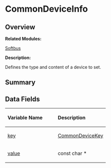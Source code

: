 # CommonDeviceInfo<a name="EN-US_TOPIC_0000001054479557"></a>

## **Overview**<a name="section1941601579084835"></a>

**Related Modules:**

[Softbus](softbus.md)

**Description:**

Defines the type and content of a device to set. 

## **Summary**<a name="section2001941926084835"></a>

## Data Fields<a name="pub-attribs"></a>

<a name="table1782669460084835"></a>
<table><thead align="left"><tr id="row1455838351084835"><th class="cellrowborder" valign="top" width="50%" id="mcps1.1.3.1.1"><p id="p1183681432084835"><a name="p1183681432084835"></a><a name="p1183681432084835"></a>Variable Name</p>
</th>
<th class="cellrowborder" valign="top" width="50%" id="mcps1.1.3.1.2"><p id="p1992367213084835"><a name="p1992367213084835"></a><a name="p1992367213084835"></a>Description</p>
</th>
</tr>
</thead>
<tbody><tr id="row181467050084835"><td class="cellrowborder" valign="top" width="50%" headers="mcps1.1.3.1.1 "><p id="p2096983974084835"><a name="p2096983974084835"></a><a name="p2096983974084835"></a><a href="softbus.md#gaf3ee5a07a887ab31517318e0d4ea8cc4">key</a></p>
</td>
<td class="cellrowborder" valign="top" width="50%" headers="mcps1.1.3.1.2 "><p id="p563609241084835"><a name="p563609241084835"></a><a name="p563609241084835"></a><a href="softbus.md#ga25be99ffbe88e41f7ce51d2678010254">CommonDeviceKey</a> </p>
</td>
</tr>
<tr id="row57765250084835"><td class="cellrowborder" valign="top" width="50%" headers="mcps1.1.3.1.1 "><p id="p1010610376084835"><a name="p1010610376084835"></a><a name="p1010610376084835"></a><a href="softbus.md#ga84452c64348251edfe90fc61a5c561ac">value</a></p>
</td>
<td class="cellrowborder" valign="top" width="50%" headers="mcps1.1.3.1.2 "><p id="p765020749084835"><a name="p765020749084835"></a><a name="p765020749084835"></a>const char * </p>
</td>
</tr>
</tbody>
</table>

